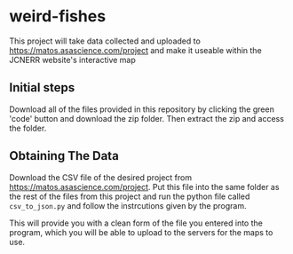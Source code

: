 # weird-fishes

This project will take data collected and uploaded to https://matos.asascience.com/project and make it useable within the JCNERR website's interactive map

## Initial steps

Download all of the files provided in this repository by clicking the green 'code' button and download the zip folder. Then extract the zip and access the folder.

## Obtaining The Data

Download the CSV file of the desired project from https://matos.asascience.com/project. Put this file into the same folder as the rest of the files from this project and run the python file called `csv_to_json.py` and follow the instrcutions given by the program.

This will provide you with a clean form of the file you entered into the program, which you will be able to upload to the servers for the maps to use.